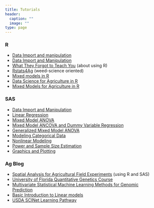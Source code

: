 ```yaml
---
title: Tutorials
header:
  caption: ""
  image: ""
type: page
---
```


### R

-   <a href="../r-for-ag-scientists/lessons/data-import.qmd" target="_blank">Data Import and manipulation</a>
-   [Data Import and Manipulation](https://github.com/IdahoAgStats/r-for-ag-scientists/blob/main/lessons/data-import.qmd)
-   [What They Forgot to Teach You](https://imci-idaho.github.io/2022-03-01-WhatTheyForgot/) (about using R)
-   [Rstats4Ag](https://rstats4ag.org/) (weed-science oriented)
-   [Mixed models in R](https://m-clark.github.io/mixed-models-with-R/)
-   [Data Science for Agriculture in R](https://schmidtpaul.github.io/DSFAIR/)
-   [Mixed Models for Agriculture in R](https://schmidtpaul.github.io/MMFAIR/)

### SAS

-   <a href="../tutorials/sas-data-step.html" target="_blank">Data Import and Manipulation</a>
-   <a href="../tutorials/sas-proc-reg.html" target="_blank">Linear Regression</a>
-   <a href="../tutorials/sas-proc-mixed.html" target="_blank">Mixed Model ANOVA</a>
-   <a href="../tutorials/sas-ANCOVA.html" target="_blank">Mixed Model ANCOVA and Dummy Variable Regression</a>
-   <a href="../tutorials/sas-proc-glimmix.html" target="_blank">Generalized Mixed Model ANOVA</a>
-   <a href="../tutorials/sas-categorical.html" target="_blank">Modeling Categorical Data</a>
-   <a href="../tutorials/sas-nonlinear.html" target="_blank">Nonlinear Modeling</a>
-   <a href="../tutorials/sas-power.html" target="_blank">Power and Sample Size Estimation</a>
-   <a href="../tutorials/sas-graphics.html" target="_blank">Graphics and Plotting</a>

### Ag Blog

-   [Spatial Analysis for Agricultural Field Experiments](https://idahoagstats.github.io/guide-to-field-trial-spatial-analysis/) (using R and SAS)
-   [University of Florida Quantitative Genetics Course](https://lfelipe-ferrao.github.io/class/quantGenetic/)
-   [Multivariate Statistical Machine Learning Methods for Genomic Prediction](https://link.springer.com/content/pdf/10.1007%2F978-3-030-89010-0.pdf)
-   [Basic Introduction to Linear models](https://lindeloev.github.io/tests-as-linear/#1_the_simplicity_underlying_common_tests)
-   [USDA SCINet Learning Pathway](https://scinet.usda.gov/training/learningpath)



